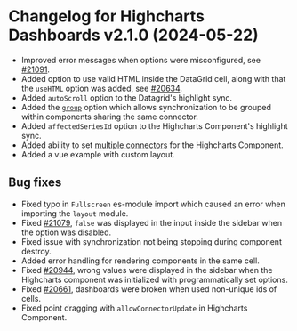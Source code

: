 # Changelog for Highcharts Dashboards v2.1.0 (2024-05-22)

- Improved error messages when options were misconfigured, see [#21091](https://github.com/highcharts/highcharts/issues/21091).
- Added option to use valid HTML inside the DataGrid cell, along with that the `useHTML` option was added, see [#20634](https://github.com/highcharts/highcharts/issues/20634).
- Added `autoScroll` option to the Datagrid's highlight sync.
- Added the [`group`](https://api.highcharts.com/dashboards/#interfaces/Dashboards_Components_Sync_Sync.Sync.OptionsEntry#group) option which allows synchronization to be grouped within components sharing the same connector.
- Added `affectedSeriesId` option to the Highcharts Component's highlight sync.
- Added ability to set [multiple connectors](https://www.highcharts.com/docs/dashboards/highcharts-component#multiple-connectors) for the Highcharts Component.
- Added a vue example with custom layout.

## Bug fixes
- Fixed typo in `Fullscreen` es-module import which caused an error when importing the `layout` module.
- Fixed [#21079](https://github.com/highcharts/highcharts/issues/21079), `false` was displayed in the input inside the sidebar when the option was disabled.
- Fixed issue with synchronization not being stopping during component destroy.
- Added error handling for rendering components in the same cell.
- Fixed [#20944](https://github.com/highcharts/highcharts/issues/20944), wrong values were displayed in the sidebar when the Highcharts component was initialized with programmatically set options.
- Fixed [#20661](https://github.com/highcharts/highcharts/issues/20661), dashboards were broken when used non-unique ids of cells.
- Fixed point dragging with `allowConnectorUpdate` in Highcharts Component.
